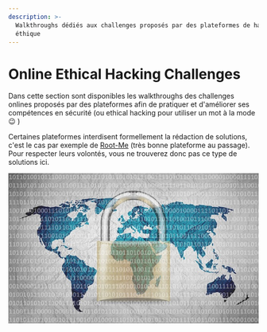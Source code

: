 ```yaml
---
description: >-
  Walkthroughs dédiés aux challenges proposés par des plateformes de hacking
  éthique
---
```


# Online Ethical Hacking Challenges

Dans cette section sont disponibles les walkthroughs des challenges onlines proposés par des plateformes afin de pratiquer et d'améliorer ses compétences en sécurité (ou ethical hacking pour utiliser un mot à la mode :wink: )

Certaines plateformes interdisent formellement la rédaction de solutions, c'est le cas par exemple de [Root-Me](https://www.root-me.org/) (très bonne plateforme au passage). Pour respecter leurs volontés, vous ne trouverez donc pas ce type de solutions ici.

![](../../.gitbook/assets/2de710290cd0747e4c21ee099898c671.jpg)
